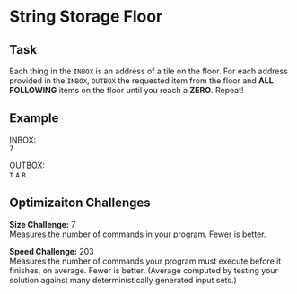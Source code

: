 
# String Storage Floor

## Task

Each thing in the `INBOX` is an address of a tile on the floor. For each address provided in the `INBOX`, `OUTBOX` the requested item from the floor and **ALL FOLLOWING** items on the floor until you reach a **ZERO**. Repeat!

## Example

INBOX:  
`7`

OUTBOX:  
`T` `A` `R`

## Optimizaiton Challenges

**Size Challenge:** 7  
Measures the number of commands in your program. Fewer is better.

**Speed Challenge:** 203  
Measures the number of commands your program must execute before it finishes, on average. Fewer is better. (Average computed by testing your solution against many deterministically generated input sets.)
